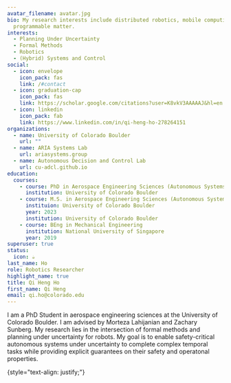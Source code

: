 ```yaml
---
avatar_filename: avatar.jpg
bio: My research interests include distributed robotics, mobile computing and
  programmable matter.
interests:
  - Planning Under Uncertainty
  - Formal Methods
  - Robotics
  - (Hybrid) Systems and Control
social:
  - icon: envelope
    icon_pack: fas
    link: /#contact
  - icon: graduation-cap
    icon_pack: fas
    link: https://scholar.google.com/citations?user=K8vkV3AAAAAJ&hl=en
  - icon: linkedin
    icon_pack: fab
    link: https://www.linkedin.com/in/qi-heng-ho-278264151
organizations:
  - name: University of Colorado Boulder
    url: ""
  - name: ARIA Systems Lab
    url: ariasystems.group
  - name: Autonomous Decision and Control Lab
    url: cu-adcl.github.io
education:
  courses:
    - course: PhD in Aerospace Engineering Sciences (Autonomous Systems)
      institution: University of Colorado Boulder
    - course: M.S. in Aerospace Engineering Sciences (Autonomous Systems)
      instituion: University of Colorado Boulder
      year: 2023
      institution: University of Colorado Boulder
    - course: BEng in Mechanical Engineering
      institution: National University of Singapore
      year: 2019
superuser: true
status:
  icon: ☕️
last_name: Ho
role: Robotics Researcher
highlight_name: true
title: Qi Heng Ho
first_name: Qi Heng
email: qi.ho@colorado.edu
---
```

I am a PhD Student in aerospace engineering sciences at the University of Colorado Boulder. I am advised by Morteza Lahijanian and Zachary Sunberg. My research lies in the intersection of formal methods and planning under uncertainty for robots. My goal is to enable safety-critical autonomous systems under uncertainty to complete complex temporal tasks while providing explicit guarantees on their safety and operatonal properties.

{style="text-align: justify;"}
